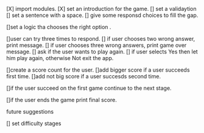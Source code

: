 [X] import modules.
[X] set an introduction for the game.
[] set a validaytion
[] set a sentence with a space.
[] give some  responsd choices to fill the gap.

[]set a logic tha chooses the right option .


[]user can try three times to respond.
[] if user chooses two wrong answer, print message.
[] if user chooses three wrong answers, print game over message.
[] ask if the user wants to play again.
[] if user selects Yes then let him play again, otherwise Not exit the app.

[]create a score count for the user.
[]add bigger score if a user succeeds first time.
[]add not big score if a user succesds second time.

[]if the user succeed on the first game continue to the next stage.

[]if the user ends the game print final score.

future suggestions

[] set difficulty stages 

